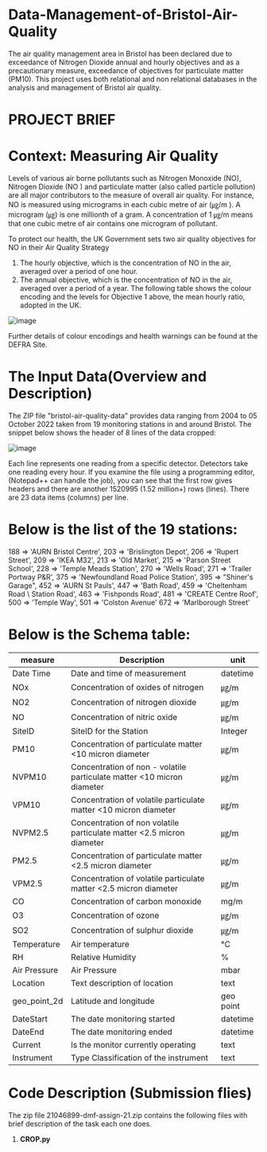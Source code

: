 # Data-Management-of-Bristol-Air-Quality
The air quality management area in Bristol has been declared due to exceedance of Nitrogen Dioxide annual and hourly objectives and as a precautionary measure, exceedance of objectives for particulate matter (PM10).
This project uses both relational and non relational databases in the analysis and management of Bristol air quality.


# PROJECT BRIEF
# Context: Measuring Air Quality

Levels of various air borne pollutants such as Nitrogen Monoxide (NO), Nitrogen Dioxide (NO ) and particulate matter (also called particle pollution) are all major contributors to the measure of overall air quality.
For instance, NO is measured using micrograms in each cubic metre of air (㎍/m ). A microgram (㎍) is one millionth of a gram. A concentration of 1 ㎍/m means that one cubic metre of air contains one microgram of pollutant.

To protect our health, the UK Government sets two air quality objectives for NO in their Air Quality Strategy
1. The hourly objective, which is the concentration of NO in the air, averaged over a period of one hour.
2. The annual objective, which is the concentration of NO in the air, averaged over a period of a year.
The following table shows the colour encoding and the levels for Objective 1 above, the mean hourly ratio,
adopted in the UK.

![image](https://github.com/PillarBox-hub/Data-Management-of-Bristol-Air-Quality/assets/110098621/5e3ac520-0f8b-4d1d-9ae9-b08fd17e64f8)

Further details of colour encodings and health warnings can be found at the DEFRA Site.


# The Input Data(Overview and Description)

The ZIP file "bristol-air-quality-data"  provides data ranging from 2004 to 05 October 2022 taken from 19 monitoring stations in
and around Bristol.
The snippet below shows the header of 8 lines of the data cropped:

![image](https://github.com/PillarBox-hub/Data-Management-of-Bristol-Air-Quality/assets/110098621/01b6541d-d7c9-4957-b5e2-96ca1b381167)


Each line represents one reading from a specific detector. Detectors take one reading every hour. If you examine the file using a programming editor, (Notepad++ can handle the job), you can see that the first row gives headers and there are another 1520995 (1.52 million+) rows (lines). There are 23 data items (columns) per line.


# Below is the list of the 19 stations: 

188 => 'AURN Bristol Centre',
203 => 'Brislington Depot',
206 => 'Rupert Street',
209 => 'IKEA M32',
213 => 'Old Market',
215 => 'Parson Street School',
228 => 'Temple Meads Station',
270 => 'Wells Road',
271 => 'Trailer Portway P&R',
375 => 'Newfoundland Road Police Station',
395 => "Shiner's Garage",
452 => 'AURN St Pauls',
447 => 'Bath Road',
459 => 'Cheltenham Road \ Station Road',
463 => 'Fishponds Road',
481 => 'CREATE Centre Roof',
500 => 'Temple Way',
501 => 'Colston Avenue'
672 => 'Marlborough Street'





# Below is the Schema table:

| measure       | Description | unit            |
| ------------- | ------------- | -------------- |              
| Date Time      | Date and time of measurement|datetime |  
| NOx       | Concentration of oxides of nitrogen  |㎍/m  |
| NO2      | Concentration of nitrogen dioxide  |㎍/m |
| NO    | Concentration of nitric oxide | ㎍/m
| SiteID    | SiteID for the Station| Integer |
| PM10 | Concentration of particulate matter <10 micron diameter | ㎍/m  |
|NVPM10| Concentration of non - volatile particulate matter <10 micron diameter  |㎍/m |
|VPM10| Concentration of volatile particulate matter <10 micron diameter        |㎍/m |
|NVPM2.5| Concentration of non volatile particulate matter <2.5 micron diameter        |㎍/m |
|PM2.5| Concentration of particulate matter <2.5 micron diameter         | ㎍/m|
|VPM2.5|   Concentration of volatile particulate matter <2.5 micron diameter      |㎍/m |
|CO| Concentration of carbon monoxide     |mg/m |
|O3|   Concentration of ozone           |㎍/m |
|  SO2         | Concentration of sulphur dioxide                |㎍/m  |
|  Temperature         | Air temperature                                     | °C |
| RH           |   Relative Humidity                                   | % |
|  Air Pressure      |   Air Pressure                             | mbar   | 
|  Location      | Text description of location                    |   text |
| geo_point_2d       |   Latitude and longitude                    |  geo point   |
| DateStart       | The date monitoring started              | datetime   |
|  DateEnd      | The date monitoring ended                      | datetime   |
| Current       |  Is the monitor currently operating            | text    |
| Instrument       | Type Classification of the instrument       | text    |



# Code Description (Submission flies)

The zip file 21046899-dmf-assign-21.zip contains the following files with brief description of the task each one does. 

1. **CROP.py** 

